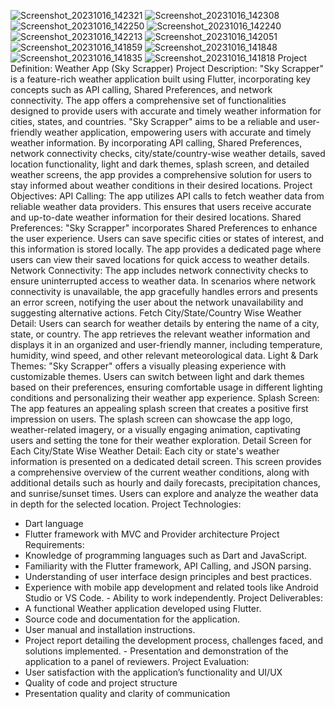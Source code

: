 ![Screenshot_20231016_142321](https://github.com/Vaibhav-Bhalala/PR_Sky_Scrapper_Weather_app_AF/assets/122871366/05f7ccda-7c12-492f-9160-ba226f1bc41e)
![Screenshot_20231016_142308](https://github.com/Vaibhav-Bhalala/PR_Sky_Scrapper_Weather_app_AF/assets/122871366/b7c66c6f-4e99-4ee3-8425-1cc86806fc36)
![Screenshot_20231016_142250](https://github.com/Vaibhav-Bhalala/PR_Sky_Scrapper_Weather_app_AF/assets/122871366/3ca256b0-28bb-4043-9bde-a9c2afe8d6dc)
![Screenshot_20231016_142240](https://github.com/Vaibhav-Bhalala/PR_Sky_Scrapper_Weather_app_AF/assets/122871366/0771479d-5041-4612-9644-e1d1eb33e0e2)
![Screenshot_20231016_142213](https://github.com/Vaibhav-Bhalala/PR_Sky_Scrapper_Weather_app_AF/assets/122871366/22592cd7-eb84-43cb-a25f-d25c55e95770)
![Screenshot_20231016_142051](https://github.com/Vaibhav-Bhalala/PR_Sky_Scrapper_Weather_app_AF/assets/122871366/612f8aa9-5bd5-4d6f-9a87-b8dbe15d21cb)
![Screenshot_20231016_141859](https://github.com/Vaibhav-Bhalala/PR_Sky_Scrapper_Weather_app_AF/assets/122871366/6aae0e91-2d2b-49e5-b5b4-a9f11efd0b89)
![Screenshot_20231016_141848](https://github.com/Vaibhav-Bhalala/PR_Sky_Scrapper_Weather_app_AF/assets/122871366/b06222e8-26c7-4dc8-9ea7-61fd70ab56b1)
![Screenshot_20231016_141835](https://github.com/Vaibhav-Bhalala/PR_Sky_Scrapper_Weather_app_AF/assets/122871366/4973ffa9-3053-44a2-b9a1-45a4b81c9149)
![Screenshot_20231016_141818](https://github.com/Vaibhav-Bhalala/PR_Sky_Scrapper_Weather_app_AF/assets/122871366/88b345da-1055-48ad-8234-b966cec9488d)
Project Definition: Weather App (Sky Scrapper) 
Project Description: 
"Sky Scrapper" is a feature-rich weather application built using Flutter, incorporating key concepts such as API calling, Shared Preferences, and network connectivity. The app offers a comprehensive set of functionalities designed to provide users with accurate and timely weather information for cities, states, and countries. 
"Sky Scrapper" aims to be a reliable and user-friendly weather application, empowering users with accurate and timely weather information. By incorporating API calling, Shared Preferences, network connectivity checks, city/state/country-wise weather details, saved location functionality, light and dark themes, splash screen, and detailed weather screens, the app provides a comprehensive solution for users to stay informed about weather conditions in their desired locations. 
Project Objectives: 
API Calling: The app utilizes API calls to fetch weather data from reliable weather data providers. This ensures that users receive accurate and up-to-date weather information for their desired locations. 
Shared Preferences: "Sky Scrapper" incorporates Shared Preferences to enhance the user experience. Users can save specific cities or states of interest, and this information is stored locally. The app provides a dedicated page where users can view their saved locations for quick access to weather details. 
Network Connectivity: The app includes network connectivity checks to ensure uninterrupted access to weather data. In scenarios where network connectivity is unavailable, the app gracefully handles errors and presents an error screen, notifying the user about the network unavailability and suggesting alternative actions.
Fetch City/State/Country Wise Weather Detail: Users can search for weather details by entering the name of a city, state, or country. The app retrieves the relevant weather information and displays it in an organized and user-friendly manner, including temperature, humidity, wind speed, and other relevant meteorological data. 
Light & Dark Themes: "Sky Scrapper" offers a visually pleasing experience with customizable themes. Users can switch between light and dark themes based on their preferences, ensuring comfortable usage in different lighting conditions and personalizing their weather app experience. 
Splash Screen: The app features an appealing splash screen that creates a positive first impression on users. The splash screen can showcase the app logo, weather-related imagery, or a visually engaging animation, captivating users and setting the tone for their weather exploration. 
Detail Screen for Each City/State Wise Weather Detail: Each city or state's weather information is presented on a dedicated detail screen. This screen provides a comprehensive overview of the current weather conditions, along with additional details such as hourly and daily forecasts, precipitation chances, and sunrise/sunset times. Users can explore and analyze the weather data in depth for the selected location. 
Project Technologies: 
- Dart language 
- Flutter framework with MVC and Provider architecture 
Project Requirements: 
- Knowledge of programming languages such as Dart and JavaScript. 
- Familiarity with the Flutter framework, API Calling, and JSON parsing. 
- Understanding of user interface design principles and best practices. 
- Experience with mobile app development and related tools like Android Studio or VS Code. - Ability to work independently. 
Project Deliverables: 
- A functional Weather application developed using Flutter. 
- Source code and documentation for the application. 
- User manual and installation instructions. 
- Project report detailing the development process, challenges faced, and solutions implemented. - Presentation and demonstration of the application to a panel of reviewers. 
Project Evaluation: 
- User satisfaction with the application’s functionality and UI/UX 
- Quality of code and project structure 
- Presentation quality and clarity of communication 
